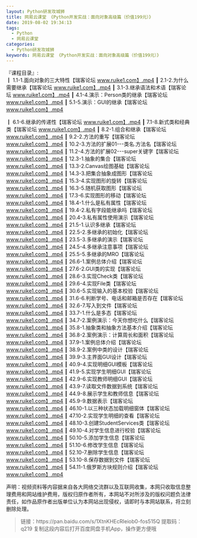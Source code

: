```yaml
---
layout: Python研发攻城狮
title: 网易云课堂 《Python开发实战：面向对象高级篇（价值199元）》
date: 2019-08-02 19:34:13
tags:
  - Python
  - 网易云课堂 
categories:
  - Python研发攻城狮
keywords: 网易云课堂 《Python开发实战：面向对象高级篇（价值199元）》
---
```

『课程目录』:  
┃  1.1-1.面向对象的三大特性【瑞客论坛 www.ruike1.com】.mp4
┃  2.1-2.为什么需要继承【瑞客论坛 www.ruike1.com】.mp4
┃  3.1-3.继承语法和术语【瑞客论坛 www.ruike1.com】.mp4
┃  4.1-4.演示：Person类的继承【瑞客论坛 www.ruike1.com】.mp4
┃  5.1-5.演示：GUI的继承【瑞客论坛 www.ruike1.com】.mp4
<!-- more --> 
┃  6.1-6.继承的传递性【瑞客论坛 www.ruike1.com】.mp4
┃  7.1-8.新式类和经典类【瑞客论坛 www.ruike1.com】.mp4
┃  8.2-1.组合和继承【瑞客论坛 www.ruike1.com】.mp4
┃  9.2-2.方法的重写【瑞客论坛 www.ruike1.com】.mp4
┃  10.2-3.方法的扩展01---类名.方法名【瑞客论坛 www.ruike1.com】.mp4
┃  11.2-4.方法的扩展02---super关键字【瑞客论坛 www.ruike1.com】.mp4
┃  12.3-1.抽象的集合【瑞客论坛 www.ruike1.com】.mp4
┃  13.3-2.Canvas绘图基础【瑞客论坛 www.ruike1.com】.mp4
┃  14.3-3.把集合抽象成图形【瑞客论坛 www.ruike1.com】.mp4
┃  15.3-4.实现图形的旋转【瑞客论坛 www.ruike1.com】.mp4
┃  16.3-5.随机获取图形【瑞客论坛 www.ruike1.com】.mp4
┃  17.3-6.实现图形的移动【瑞客论坛 www.ruike1.com】.mp4
┃  18.4-1.什么是私有属性【瑞客论坛 www.ruike1.com】.mp4
┃  19.4-2.私有字段能继承吗【瑞客论坛 www.ruike1.com】.mp4
┃  20.4-3.私有属性使用演示【瑞客论坛 www.ruike1.com】.mp4
┃  21.5-1.认识多继承【瑞客论坛 www.ruike1.com】.mp4
┃  22.5-2.多继承的初始化【瑞客论坛 www.ruike1.com】.mp4
┃  23.5-3.多继承的演示【瑞客论坛 www.ruike1.com】.mp4
┃  24.5-4.多继承注意事项【瑞客论坛 www.ruike1.com】.mp4
┃  25.5-5.多继承的MRO【瑞客论坛 www.ruike1.com】.mp4
┃  26.6-1.案例总体介绍【瑞客论坛 www.ruike1.com】.mp4
┃  27.6-2.GUI类的实现【瑞客论坛 www.ruike1.com】.mp4
┃  28.6-3.实现Check类【瑞客论坛 www.ruike1.com】.mp4
┃  29.6-4.实现File类【瑞客论坛 www.ruike1.com】.mp4
┃  30.6-5.实现输入的基本校验【瑞客论坛 www.ruike1.com】.mp4
┃  31.6-6.判断学号、电话和邮箱是否存在【瑞客论坛 www.ruike1.com】.mp4
┃  32.6-7.写入到文件【瑞客论坛 www.ruike1.com】.mp4
┃  33.7-1.什么是多态【瑞客论坛 www.ruike1.com】.mp4
┃  34.7-2.案例演示：今天你想吃什么【瑞客论坛 www.ruike1.com】.mp4
┃  35.8-1.抽象类和抽象方法基本介绍【瑞客论坛 www.ruike1.com】.mp4
┃  36.8-2.案例演示：计算周长和面积【瑞客论坛 www.ruike1.com】.mp4
┃  37.9-1.案例总体介绍【瑞客论坛 www.ruike1.com】.mp4
┃  38.9-2.案例中类的设计【瑞客论坛 www.ruike1.com】.mp4
┃  39.9-3.主界面GUI设计【瑞客论坛 www.ruike1.com】.mp4
┃  40.9-4.实现明细GUI模板【瑞客论坛 www.ruike1.com】.mp4
┃  41.9-5.实现学生明细GUI【瑞客论坛 www.ruike1.com】.mp4
┃  42.9-6.实现教师明细GUI【瑞客论坛 www.ruike1.com】.mp4
┃  43.9-7.读取文件数据到系统【瑞客论坛 www.ruike1.com】.mp4
┃  44.9-8.展示学生和教师信息【瑞客论坛 www.ruike1.com】.mp4
┃  45.9-9.数据表示【瑞客论坛 www.ruike1.com】.mp4
┃  46.10-1.以三种状态加载明细窗体【瑞客论坛 www.ruike1.com】.mp4
┃  47.10-2.实现学生明细的查看【瑞客论坛 www.ruike1.com】.mp4
┃  48.10-3.创建StudentServices类【瑞客论坛 www.ruike1.com】.mp4
┃  49.10-4.对学生信息进行校验【瑞客论坛 www.ruike1.com】.mp4
┃  50.10-5.添加学生信息【瑞客论坛 www.ruike1.com】.mp4
┃  51.10-6.修改学生信息【瑞客论坛 www.ruike1.com】.mp4
┃  52.10-7.删除学生信息【瑞客论坛 www.ruike1.com】.mp4
┃  53.10-8.保存数据到文件【瑞客论坛 www.ruike1.com】.mp4
┃  54.11-1.俄罗斯方块规则介绍【瑞客论坛 www.ruike1.com】.mp4

<div class="post-copyright">
    <div class="post-copyright__author">
      <span class="post-copyright-meta">声明：视频资料等内容据来自各大网络交流群以及互联网收集，本网只收取信息整理费用和网站维护费用，版权归原作者所有，本网站不对所涉及的版权问题负法律责任，如作品原作者出版单位认为本网站出现侵权，请即时与本网站联系，将立刻删除处理。 </span>
    </div>
</div>

<blockquote class="blockquote-center">
链接：https://pan.baidu.com/s/1XtnKHEcRIeiob0-fos515Q 
提取码：q219 
复制这段内容后打开百度网盘手机App，操作更方便哦
</blockquote>

